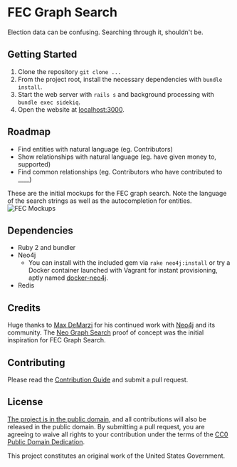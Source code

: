 FEC Graph Search
================

Election data can be confusing. Searching through it, shouldn't be. 


## Getting Started
  1. Clone the repository `git clone ...`
  2. From the project root, install the necessary dependencies with `bundle install`.
  3. Start the web server with `rails s` and background processing with `bundle exec sidekiq`.
  4. Open the website at [localhost:3000](http://localhost:3000).


## Roadmap 

  - Find entities with natural language (eg. Contributors)
  - Show relationships with natural language (eg. have given money to, supported)
  - Find common relationships (eg. Contributors who have contributed to ____)

These are the initial mockups for the FEC graph search. Note the language of the search strings as well as the autocompletion for entities.
![FEC Mockups](https://cloud.githubusercontent.com/assets/582918/3690939/61117b26-134d-11e4-9a67-3e3eb0ed08b4.jpg)



## Dependencies

 - Ruby 2 and bundler
 - Neo4j
   - You can install with the included gem via `rake neo4j:install` or try a Docker container launched with Vagrant for instant provisioning, aptly named [docker-neo4j](https://github.com/amoose/docker-neo4j).
 - Redis



## Credits

Huge thanks to [Max DeMarzi](https://github.com/maxdemarzi) for his continued work with [Neo4j](http://www.neo4j.org/) and its community. The [Neo Graph Search](https://github.com/maxdemarzi/neo_graph_search) proof of concept was the initial inspiration for FEC Graph Search. 



## Contributing

Please read the [Contribution Guide](CONTRIBUTING.md) and submit a pull request.



## License

[The project is in the public domain](LICENSE.md), and all contributions will also be released in the public domain. By submitting a pull request, you are agreeing to waive all rights to your contribution under the terms of the [CC0 Public Domain Dedication](http://creativecommons.org/publicdomain/zero/1.0/).

This project constitutes an original work of the United States Government.